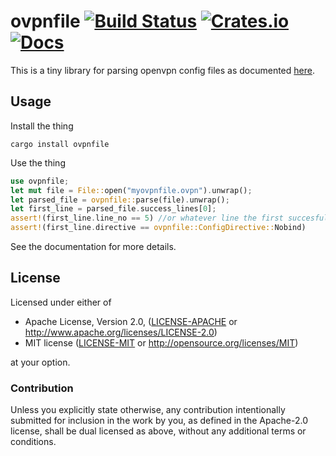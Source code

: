 # ovpnfile [![Build Status](https://travis-ci.org/alexjg/rs-ovpnfile.svg?branch=master)](https://travis-ci.org/alexjg/rs-ovpnfile) [![Crates.io](https://img.shields.io/crates/v/ovpnfile.svg)](https://crates.io/crates/ovpnfile) [![Docs](https://docs.rs/ovpnfile/badge.svg)](https://docs.rs/ovpnfile/0.1.0/ovpnfile/)

This is a tiny library for parsing openvpn config files as documented [here](https://community.openvpn.net/openvpn/wiki/Openvpn24ManPage).

## Usage

Install the thing

    cargo install ovpnfile

Use the thing

```rust
use ovpnfile;
let mut file = File::open("myovpnfile.ovpn").unwrap();
let parsed_file = ovpnfile::parse(file).unwrap();
let first_line = parsed_file.success_lines[0];
assert!(first_line.line_no == 5) //or whatever line the first succesfully parsed directive was on
assert!(first_line.directive == ovpnfile::ConfigDirective::Nobind)
```

See the documentation for more details.


## License

Licensed under either of

 * Apache License, Version 2.0, ([LICENSE-APACHE](LICENSE-APACHE) or http://www.apache.org/licenses/LICENSE-2.0)
 * MIT license ([LICENSE-MIT](LICENSE-MIT) or http://opensource.org/licenses/MIT)

at your option.

### Contribution

Unless you explicitly state otherwise, any contribution intentionally submitted for inclusion in the work by you, as defined in the Apache-2.0 license, shall be dual licensed as above, without any additional terms or conditions.

